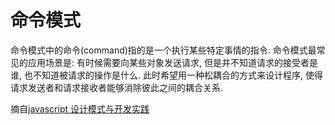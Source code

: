 # 命令模式

命令模式中的命令(command)指的是一个执行某些特定事情的指令. 命令模式最常见的应用场景是: 有时候需要向某些对象发送请求, 但是并不知道请求的接受者是谁, 也不知道被请求的操作是什么. 此时希望用一种松耦合的方式来设计程序, 使得请求发送者和请求接收者能够消除彼此之间的耦合关系.

摘自[javascript 设计模式与开发实践](https://book.douban.com/subject/26382780/)
